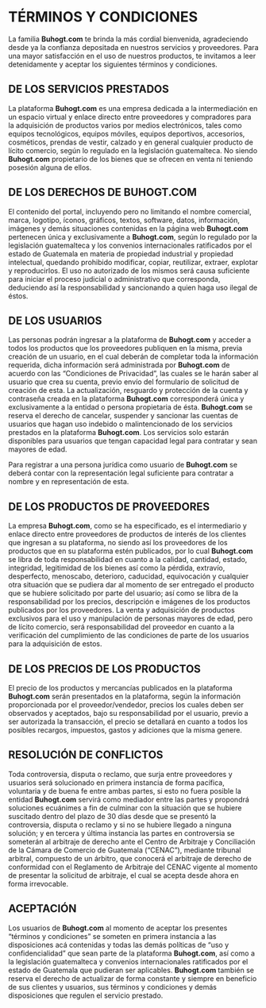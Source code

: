# TÉRMINOS Y CONDICIONES

La familia **Buhogt.com** te brinda la más cordial bienvenida, agradeciendo desde ya la confianza depositada en nuestros servicios y proveedores. Para una mayor satisfacción en el uso de nuestros productos, te invitamos a leer detenidamente y aceptar los siguientes términos y condiciones.

## DE LOS SERVICIOS PRESTADOS

La plataforma **Buhogt.com** es una empresa dedicada a la intermediación en un espacio virtual y enlace directo entre proveedores y compradores para la adquisición de productos varios por medios electrónicos, tales como equipos tecnológicos, equipos móviles, equipos deportivos, accesorios, cosméticos, prendas de vestir, calzado y en general cualquier producto de lícito comercio, según lo regulado en la legislación guatemalteca. No siendo **Buhogt.com** propietario de los bienes que se ofrecen en venta ni teniendo posesión alguna de ellos.

## DE LOS DERECHOS DE BUHOGT.COM

El contenido del portal, incluyendo pero no limitando el nombre comercial, marca, logotipo, íconos, gráficos, textos, software, datos, información, imágenes y demás situaciones contenidas en la página web **Buhogt.com** pertenecen única y exclusivamente a **Buhogt.com**, según lo regulado por la legislación guatemalteca y los convenios internacionales ratificados por el estado de Guatemala en materia de propiedad industrial y propiedad intelectual, quedando prohibido modificar, copiar, reutilizar, extraer, explotar y reproducirlos. El uso no autorizado de los mismos será causa suficiente para iniciar el proceso judicial o administrativo que corresponda, deduciendo así la responsabilidad y sancionando a quien haga uso ilegal de éstos.

## DE LOS USUARIOS

Las personas podrán ingresar a la plataforma de **Buhogt.com** y acceder a todos los productos que los proveedores publiquen en la misma, previa creación de un usuario, en el cual deberán de completar toda la información requerida, dicha información será administrada por **Buhogt.com** de acuerdo con las “Condiciones de Privacidad”, las cuales se le harán saber al usuario que crea su cuenta, previo envío del formulario de solicitud de creación de esta. La actualización, resguardo y protección de la cuenta y contraseña creada en la plataforma **Buhogt.com** corresponderá única y exclusivamente a la entidad o persona propietaria de ésta. **Buhogt.com** se reserva el derecho de cancelar, suspender y sancionar las cuentas de usuarios que hagan uso indebido o malintencionado de los servicios prestados en la plataforma **Buhogt.com**. Los servicios solo estarán disponibles para usuarios que tengan capacidad legal para contratar y sean mayores de edad.

Para registrar a una persona jurídica como usuario de **Buhogt.com** se deberá contar con la representación legal suficiente para contratar a nombre y en representación de esta.

## DE LOS PRODUCTOS DE PROVEEDORES

La empresa **Buhogt.com**, como se ha especificado, es el intermediario y enlace directo entre proveedores de productos de interés de los clientes que ingresan a su plataforma, no siendo así los proveedores de los productos que en su plataforma estén publicados, por lo cual **Buhogt.com** se libra de toda responsabilidad en cuanto a la calidad, cantidad, estado, integridad, legitimidad de los bienes así como la pérdida, extravío, desperfecto, menoscabo, deterioro, caducidad, equivocación y cualquier otra situación que se pudiera dar al momento de ser entregado el producto que se hubiere solicitado por parte del usuario; así como se libra de la responsabilidad por los precios, descripción e imágenes de los productos publicados por los proveedores. La venta y adquisición de productos exclusivos para el uso y manipulación de personas mayores de edad, pero de lícito comercio, será responsabilidad del proveedor en cuanto a la verificación del cumplimiento de las condiciones de parte de los usuarios para la adquisición de estos.

## DE LOS PRECIOS DE LOS PRODUCTOS

El precio de los productos y mercancías publicados en la plataforma **Buhogt.com** serán presentados en la plataforma, según la información proporcionada por el proveedor/vendedor, precios los cuales deben ser observados y aceptados, bajo su responsabilidad por el usuario, previo a ser autorizada la transacción, el precio se detallará en cuanto a todos los posibles recargos, impuestos, gastos y adiciones que la misma genere.

## RESOLUCIÓN DE CONFLICTOS

Toda controversia, disputa o reclamo, que surja entre proveedores y usuarios será solucionado en primera instancia de forma pacífica, voluntaria y de buena fe entre ambas partes, si esto no fuera posible la entidad **Buhogt.com** servirá como mediador entre las partes y propondrá soluciones ecuánimes a fin de culminar con la situación que se hubiere suscitado dentro del plazo de 30 días desde que se presentó la controversia, disputa o reclamo y si no se hubiere llegado a ninguna solución; y en tercera y última instancia las partes en controversia se someterán al arbitraje de derecho ante el Centro de Arbitraje y Conciliación de la Cámara de Comercio de Guatemala (“CENAC”), mediante tribunal arbitral, compuesto de un árbitro, que conocerá el arbitraje de derecho de conformidad con el Reglamento de Arbitraje del CENAC vigente al momento de presentar la solicitud de arbitraje, el cual se acepta desde ahora en forma irrevocable.

## ACEPTACIÓN

Los usuarios de **Buhogt.com** al momento de aceptar los presentes “términos y condiciones” se someten en primera instancia a las disposiciones acá contenidas y todas las demás políticas de “uso y confidencialidad” que sean parte de la plataforma **Buhogt.com**, así como a la legislación guatemalteca y convenios internacionales ratificados por el estado de Guatemala que pudieran ser aplicables. **Buhogt.com** también se reserva el derecho de actualizar de forma constante y siempre en beneficio de sus clientes y usuarios, sus términos y condiciones y demás disposiciones que regulen el servicio prestado.
